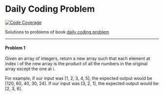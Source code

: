 # Daily Coding Problem

[![Code Coverage](https://img.shields.io/codecov/c/github/sebasacuna/daily-coding-problem/main.svg)](https://codecov.io/github/sebasacuna/daily-coding-problem?branch=main)

Solutions to problems of book [daily coding problem](https://www.dailycodingproblem.com/blog/daily-coding-problem-book-now-available/)



---

#### Problem 1

Given an array of integers, return a new array such that each element at index i of the new array is the product of all the numbers in the original array except the one at i.

For example, if our input was [1, 2, 3, 4, 5], the expected output would be [120, 60, 40, 30, 24]. If our input was [3, 2, 1], the expected output would be [2, 3, 6].